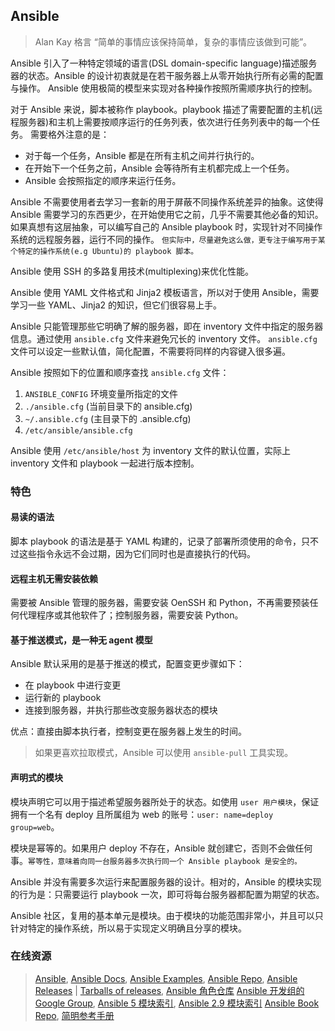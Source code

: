 Ansible
---

> Alan Kay 格言 “简单的事情应该保持简单，复杂的事情应该做到可能”。

Ansible 引入了一种特定领域的语言(DSL domain-specific language)描述服务器的状态。Ansible 的设计初衷就是在若干服务器上从零开始执行所有必需的配置与操作。
Ansible 使用极简的模型来实现对各种操作按照所需顺序执行的控制。

对于 Ansible 来说，脚本被称作 playbook。playbook 描述了需要配置的主机(远程服务器)和主机上需要按顺序运行的任务列表，依次进行任务列表中的每一个任务。
需要格外注意的是：
- 对于每一个任务，Ansible 都是在所有主机之间并行执行的。
- 在开始下一个任务之前，Ansible 会等待所有主机都完成上一个任务。
- Ansible 会按照指定的顺序来运行任务。

Ansible 不需要使用者去学习一套新的用于屏蔽不同操作系统差异的抽象。这使得 Ansible 需要学习的东西更少，在开始使用它之前，几乎不需要其他必备的知识。
如果真想有这层抽象，可以编写自己的 Ansible playbook 时，实现针对不同操作系统的远程服务器，运行不同的操作。
`但实际中，尽量避免这么做，更专注于编写用于某个特定的操作系统(e.g Ubuntu)的 playbook 脚本。`

Ansible 使用 SSH 的多路复用技术(multiplexing)来优化性能。

Ansible 使用 YAML 文件格式和 Jinja2 模板语言，所以对于使用 Ansible，需要学习一些 YAML、Jinja2 的知识，但它们很容易上手。

Ansible 只能管理那些它明确了解的服务器，即在 inventory 文件中指定的服务器信息。通过使用 `ansible.cfg` 文件来避免冗长的 inventory 文件。
`ansible.cfg` 文件可以设定一些默认值，简化配置，不需要将同样的内容键入很多遍。

Ansible 按照如下的位置和顺序查找 `ansible.cfg` 文件：
1. `ANSIBLE_CONFIG` 环境变量所指定的文件
2. `./ansible.cfg` (当前目录下的 ansible.cfg)
3. `~/.ansible.cfg` (主目录下的 .ansible.cfg)
4. `/etc/ansible/ansible.cfg`

Ansible 使用 `/etc/ansible/host` 为 inventory 文件的默认位置，实际上 inventory 文件和 playbook 一起进行版本控制。

### 特色

#### 易读的语法

脚本 playbook 的语法是基于 YAML 构建的，记录了部署所须使用的命令，只不过这些指令永远不会过期，因为它们同时也是直接执行的代码。

#### 远程主机无需安装依赖

需要被 Ansible 管理的服务器，需要安装 OenSSH 和 Python，不再需要预装任何代理程序或其他软件了；控制服务器，需要安装 Python。

#### 基于推送模式，是一种无 agent 模型

Ansible 默认采用的是基于推送的模式，配置变更步骤如下：
- 在 playbook 中进行变更
- 运行新的 playbook
- 连接到服务器，并执行那些改变服务器状态的模块

优点：直接由脚本执行者，控制变更在服务器上发生的时间。

> 如果更喜欢拉取模式，Ansible 可以使用 `ansible-pull` 工具实现。

#### 声明式的模块

模块声明它可以用于描述希望服务器所处于的状态。如使用 `user 用户模块`，保证拥有一个名有 deploy 且所属组为 web 的账号：`user: name=deploy group=web`。

模块是幂等的。如果用户 deploy 不存在，Ansible 就创建它，否则不会做任何事。`幂等性，意味着向同一台服务器多次执行同一个 Ansible playbook 是安全的。`

Ansible 并没有需要多次运行来配置服务器的设计。相对的，Ansible 的模块实现的行为是：只需要运行 playbook 一次，即可将每台服务器都配置为期望的状态。

Ansible 社区，复用的基本单元是模块。由于模块的功能范围非常小，并且可以只针对特定的操作系统，所以易于实现定义明确且分享的模块。

### 在线资源

> [Ansible][0], [Ansible Docs][10], [Ansible Examples][4], [Ansible Repo][1], [Ansible Releases][5] | [Tarballs of releases][16], [Ansible 角色仓库][7]
> [Ansible 开发组的 Google Group][3], [Ansible 5 模块索引][13], [Ansible 2.9 模块索引][14]
> [Ansible Book Repo][20], [简明参考手册][21]

[0]: https://www.ansible.com/
[1]: https://github.com/ansible
[2]: https://github.com/ansible/ansible
[3]: https://groups.google.com/g/ansible-project "Ansible 开发组的 Google Group"
[4]: https://github.com/ansible/ansible-examples
[5]: https://github.com/ansible/ansible/releases
[6]: https://pypi.org/project/ansible/ "PyPI's ansible package page"
[7]: https://galaxy.ansible.com/ "Ansible 角色仓库(Ansible Galaxy)"

[10]: https://docs.ansible.com/ "官方文档"
[11]: https://docs.ansible.com/ansible/latest/index.html "ansible latest index"
[12]: https://docs.ansible.com/ansible/latest/user_guide/basic_concepts.html#basic-concepts "ansible concepts"
[13]: https://docs.ansible.com/ansible/latest/collections/index_module.html "模块索引"
[14]: https://docs.ansible.com/ansible/2.9/modules/modules_by_category.html "2.9 模块索引"
[15]: https://docs.ansible.com/ansible/latest/installation_guide/intro_installation.html "Installing Ansible"
[16]: https://releases.ansible.com/ansible/ "Tarballs of releases"

[20]: https://github.com/ansiblebook/ansiblebook "Ansible: Up and Running, Second Edition"
[21]: https://github.com/lorin/ansible-quickref "简明参考手册"
[22]: http://www.slideshare.net/JesseKeating/ansiblefest-rax "使用 Ansible 管理可伸缩的公有云"

[30]: https://groups.google.com/g/ansible-project/c/WpRblldA2PQ/m/lYDpFjBXDlsJ "幂等性、收敛性以及那些我们说烂了的 “高达上” 术语"

[40]: http://www.vagrantup.com "Vagrant 是一个优秀的开源虚拟机管理工具，内置支持使用 Ansible 部署虚机"
[41]: http://www.virtualbox.org "Virtualbox 是 Vagrant 依赖项"
